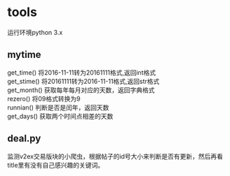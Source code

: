 # tools

运行环境python 3.x


## mytime
get_time() 将2016-11-11转为20161111格式,返回int格式<br>
get_stime() 将20161111转为2016-11-11格式,返回str格式<br>
get_month() 获取每年每月对应的天数，返回字典格式<br>
rezero() 将09格式转换为9<br>
runnian() 判断是否是闰年，返回天数<br>
get_days() 获取两个时间点相差的天数
## deal.py
监测v2ex交易版块的小爬虫，根据帖子的id号大小来判断是否有更新，然后再看title里有没有自己感兴趣的关键词。
